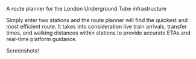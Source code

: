 A route planner for the London Underground Tube infrastructure

Simply enter two stations and the route planner will find the quickest and most efficient route.
It takes into consideration live train arrivals, transfer times, and walking distances within stations to provide accurate ETAs and real-time platform guidance.

Screenshots!
